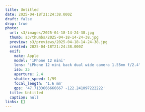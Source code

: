 ```yaml
---
title: Untitled
date: 2025-04-18T21:24:38.000Z
draft: false
drop: true
photo:
  url: s3/images/2025-04-18-14-24-38.jpg
  thumb: s3/thumbs/2025-04-18-14-24-38.jpg
  preview: s3/previews/2025-04-18-14-24-38.jpg
  created: 2025-04-18T21:24:38.000Z
  exif:
    make: Apple
    model: 'iPhone 12 mini'
    lens: 'iPhone 12 mini back dual wide camera 1.55mm f/2.4'
    iso: 25
    aperture: 2.4
    shutter_speed: 1/99
    focal_length: '1.6 mm'
    gps: '47.7133666666667 -122.241097222222'
  title: Untitled
  caption: null
links: []
---
```

